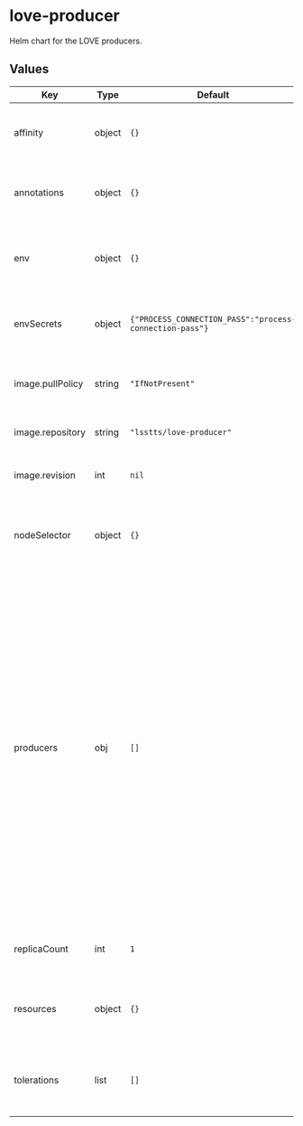 # love-producer

Helm chart for the LOVE producers.

## Values

| Key | Type | Default | Description |
|-----|------|---------|-------------|
| affinity | object | `{}` | Affinity rules applied to all LOVE producer pods |
| annotations | object | `{}` | This allows for the specification of pod annotations. |
| env | object | `{}` | This section holds a set of key, value pairs for environmental variables |
| envSecrets | object | `{"PROCESS_CONNECTION_PASS":"process-connection-pass"}` | This section holds a set of key, value pairs for secrets |
| image.pullPolicy | string | `"IfNotPresent"` | The pull policy on the LOVE producer image |
| image.repository | string | `"lsstts/love-producer"` | The LOVE producer image to use |
| image.revision | int | `nil` | The cycle revision to add to the image tag |
| nodeSelector | object | `{}` | Node selection rules applied to all LOVE producer pods |
| producers | obj | `[]` | This sections sets the list of producers to use. The producers should be specified like: _name_: The identifying name for the CSC producer _csc_: _CSC name:index_ The following attributes are optional _resources_ (A resource object specification) _nodeSelector_ (A node selector object specification) _tolerations_ (A list of tolerations) _affinity_ (An affinity object specification) |
| replicaCount | int | `1` | Set the replica count for the LOVE producers |
| resources | object | `{}` | Resource specifications applied to all LOVE producer pods |
| tolerations | list | `[]` | Toleration specifications applied to all LOVE producer pods |
